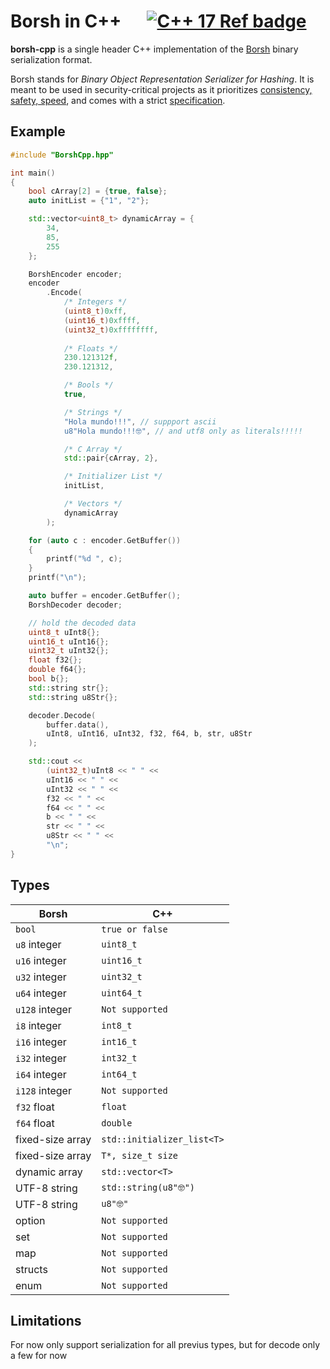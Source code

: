 # Borsh in C++ &emsp; [![C++ 17 Ref badge]][c++ 17]

[borsh]: https://borsh.io
[c++ 17]: https://en.wikipedia.org/wiki/C%2B%2B17
[c++ 17 ref badge]: https://img.shields.io/badge/C%2B%2B-17-blue.svg

**borsh-cpp** is a single header C++ implementation of the [Borsh] binary serialization format.

Borsh stands for _Binary Object Representation Serializer for Hashing_. It is meant to be used in
security-critical projects as it prioritizes [consistency, safety, speed][borsh], and comes with a
strict [specification](https://github.com/near/borsh#specification).

## Example

```cpp
#include "BorshCpp.hpp"

int main()
{
	bool cArray[2] = {true, false};
	auto initList = {"1", "2"};

	std::vector<uint8_t> dynamicArray = {
		34,
		85,
		255
	};

	BorshEncoder encoder;
	encoder
		.Encode(
			/* Integers */
			(uint8_t)0xff,
			(uint16_t)0xffff,
			(uint32_t)0xffffffff,
			
			/* Floats */
			230.121312f,
			230.121312,

			/* Bools */
			true,

			/* Strings */
			"Hola mundo!!!", // suppport ascii
			u8"Hola mundo!!!🤓", // and utf8 only as literals!!!!!

			/* C Array */
			std::pair{cArray, 2},

			/* Initializer List */
			initList,

			/* Vectors */
			dynamicArray
		);

	for (auto c : encoder.GetBuffer())
	{
		printf("%d ", c);
	}
	printf("\n");

	auto buffer = encoder.GetBuffer();
	BorshDecoder decoder;

	// hold the decoded data
	uint8_t uInt8{};
	uint16_t uInt16{};
	uint32_t uInt32{};
	float f32{};
	double f64{};
	bool b{};
	std::string str{};
	std::string u8Str{};

	decoder.Decode(
		buffer.data(),
		uInt8, uInt16, uInt32, f32, f64, b, str, u8Str
	);

	std::cout << 
		(uint32_t)uInt8 << " " <<
		uInt16 << " " <<
		uInt32 << " " <<
		f32 << " " <<
		f64 << " " <<
		b << " " <<
		str << " " <<
		u8Str << " " <<
		"\n";
}
```

## Types

| Borsh            | C++                        |
| ---------------- | -------------------------- |
| `bool`           | `true or false`            |
| `u8` integer     | `uint8_t`                  |
| `u16` integer    | `uint16_t`                 |
| `u32` integer    | `uint32_t`                 |
| `u64` integer    | `uint64_t`                 |
| `u128` integer   | `Not supported`            |
| `i8` integer     | `int8_t`                   |
| `i16` integer    | `int16_t`                  |
| `i32` integer    | `int32_t`                  |
| `i64` integer    | `int64_t`                  |
| `i128` integer   | `Not supported`            |
| `f32` float      | `float`                    |
| `f64` float      | `double`                   |
| fixed-size array | `std::initializer_list<T>` |
| fixed-size array | `T*, size_t size`          |
| dynamic array    | `std::vector<T>`           |
| UTF-8 string     | `std::string(u8"🤓")`      |
| UTF-8 string     | `u8"🤓"`                   |
| option           | `Not supported`            |
| set              | `Not supported`            |
| map              | `Not supported`            |
| structs          | `Not supported`            |
| enum             | `Not supported`            |


## Limitations
For now only support serialization for all previus types, but for decode only a few for now